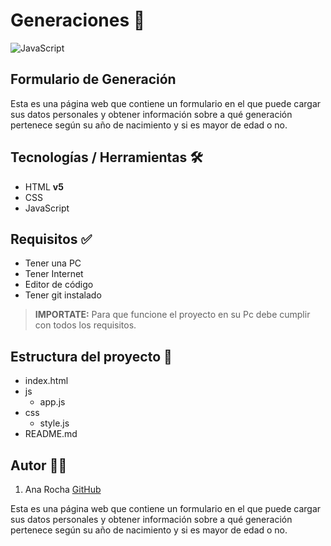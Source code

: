 # Generaciones 📄

![JavaScript](https://i.pinimg.com/564x/14/9e/2b/149e2b0716b8c1feddc6bcb9578bf289.jpg)

## Formulario de Generación

Esta es una página web que contiene un formulario en el que puede cargar sus datos personales y obtener información sobre a qué generación pertenece según su año de nacimiento y si es mayor de edad o no.

## Tecnologías / Herramientas 🛠️

- HTML **v5**
- CSS
- JavaScript

## Requisitos ✅

- Tener una PC
- Tener Internet
- Editor de código
- Tener git instalado

>**IMPORTATE:** Para que funcione el proyecto en su Pc debe cumplir con todos los requisitos.


## Estructura del proyecto 🧩

- index.html
- js
    - app.js
- css
    - style.js
- README.md

## Autor 👩‍💻

1. Ana Rocha [GitHub](http:github.com/anasoledad)


Esta es una página web que contiene un formulario en el que puede cargar sus datos personales y obtener información sobre a qué generación pertenece según su año de nacimiento y si es mayor de edad o no.